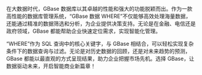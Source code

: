 在大数据时代，GBase 数据库以其卓越的性能和强大的功能脱颖而出。作为一款高性能的数据库管理系统，“GBase 数据 WHERE”不仅能够高效处理海量数据，还能通过精准的数据筛选和分析，为企业提供决策支持。无论是在金融、电信还是政府领域，GBase 都能帮助企业快速定位需求，实现智能化管理。

“WHERE”作为 SQL 查询中的核心关键字，与 GBase 相结合，可以轻松实现复杂条件下的数据查询与过滤。无论是对历史数据的回顾，还是对未来趋势的预测，GBase 都能以最直观的方式呈现结果，助力企业把握市场先机。选择 GBase，让数据驱动未来，开启智能商业新篇章！